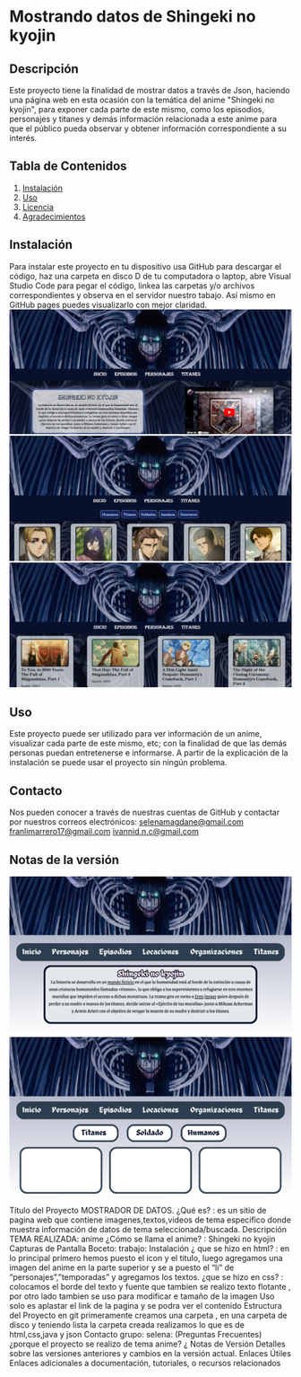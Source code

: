 # Mostrando datos de Shingeki no kyojin

## Descripción
Este proyecto tiene la finalidad de mostrar datos a través de Json, haciendo una página web en esta ocasión con la temática del anime "Shingeki no kyojin", para exponer cada parte de este mismo, como los episodios, personajes y titanes y demás información relacionada a este anime para que el público pueda observar y obtener información correspondiente a su interés.

## Tabla de Contenidos
1. [Instalación](#instalación)
2. [Uso](#uso)
3. [Licencia](#licencia)
4. [Agradecimientos](#agradecimientos)

## Instalación 
Para instalar este proyecto en tu dispositivo usa GitHub para descargar el código, haz una carpeta en disco D de tu computadora o laptop, abre Visual Studio Code para pegar el código, linkea las carpetas y/o archivos correspondientes y observa en el servidor nuestro tabajo. Así mismo en GitHub pages puedes visualizarlo con mejor claridad.
![GitHub Pages](<assets/img/Captura de pantalla 2024-01-26 175917pagina3.png>)
![GitHub Pages](<assets/img/Captura de pantalla 2024-01-26 180120.png>)
![GitHub Pages](<assets/img/Captura de pantalla 2024-01-26 180101.png>)

## Uso    
Este proyecto puede ser utilizado para ver información de un anime, visualizar cada parte de este mismo, etc; con la finalidad de que las demás personas puedan entretenerse e informarse. A partir de la explicación de la instalación se puede usar el proyecto sin ningún problema.

## Contacto
Nos pueden conocer a través de nuestras cuentas de GitHub y contactar por nuestros correos electrónicos:
selenamagdane@gmail.com
franlimarrero17@gmail.com 
ivannid.n.c@gmail.com

## Notas de la versión 
![Borrador](assets/img/IMG-20240117-WA0022.jpg)
![Maquetación](assets/img/IMG-20240117-WA0021.jpg)


Título del Proyecto
MOSTRADOR DE DATOS.
¿Qué es? : es un sitio de pagina web que contiene imagenes,textos,videos de tema especifico donde muestra información de datos de tema seleccionada/buscada.
Descripción
TEMA REALIZADA: anime
¿Cómo se llama el anime? : Shingeki no kyojin
Capturas de Pantalla
Boceto:
trabajo:
Instalación
¿ que se hizo en html? : en lo principal primero hemos puesto el icon y el titulo, luego agregamos una imagen del anime en la parte superior y se a puesto el “li” de “personajes”,”temporadas” y agregamos los textos.
¿que se hizo en css? : colocamos el borde del texto y fuente que tambien se realizo texto flotante , por otro lado tambien se uso para modificar e tamaño de la imagen
Uso
solo es aplastar el link de la pagina y se podra ver el contenido
Estructura del Proyecto
en git primeramente creamos una carpeta , en una carpeta de disco y teniendo lista la carpeta creada realizamos lo que es de html,css,java y json
Contacto
grupo:
selena:
(Preguntas Frecuentes)
¿porque el proyecto se realizo de tema anime?
¿
Notas de Versión
Detalles sobre las versiones anteriores y cambios en la versión actual.
Enlaces Útiles
Enlaces adicionales a documentación, tutoriales, o recursos relacionados